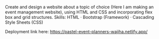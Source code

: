 Create and design a website about a topic of choice (Here I am making an event management website), using HTML and CSS and incorporating flex box and grid structures. 
Skills: HTML · Bootstrap (Framework) · Cascading Style Sheets (CSS)

Deployment link here: https://pastel-event-planners-wajiha.netlify.app/
